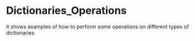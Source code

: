 # Dictionaries_Operations
it shows examples of how to perform some operations on different types of dictionaries 
